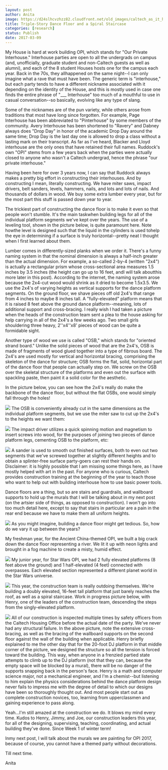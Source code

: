 ```yaml
---
layout: post
author: Anita
image: https://d24slhcvzhzz82.cloudfront.net/old_images/caltech_as_it_happens/6a0105349b8251970b01bb097d631d970d.jpg
title: Triple-Story Dance Floor and a Spiral Staircase
categories: [research]
status: Publish
date: 2017-03-09
---
```



My House is hard at work building OPI, which stands for "Our Private Interhouse." Interhouse parties are open to all the undergrads on campus (and, unofficially, graduate student and non-Caltech guests as well as alumni), and each of the 8 student Houses hosts one for the campus each year. Back in the 70s, they allhappened on the same night--I can only imagine what a rave that must have been. The generic term is "interhouse," but each party tends to have a different nickname associated with it depending on the identity of the House, and this is mostly used in case one finds the entire phrase of "___ Interhouse" too much of a mouthful to use in casual conversation--so basically, evolving like any type of slang.

Some of the nicknames are of the pun variety, while others arose from traditions that most have long since forgotten. For example, Page Interhouse has been abbreviated to "Pinterhouse" by some members of the community. Avery Interhouse has been shortened to "Ravery" and Dabney always does "Drop Day" in honor of the academic Drop Day around the same time; Drop Day is the last day one is allowed to drop a class without a lasting mark on their transcript. As far as I've heard, Blacker and Lloyd interhouse are the only ones that have retained their full names. Ruddock's own "OPI" stems from a few years back when the parties were actually closed to anyone who wasn't a Caltech undergrad, hence the phrase "our private interhouse."

Having been here for over 3 years now, I can say that Ruddock always makes a pretty big effort in constructing their interhouses. And by constructing I mean, literally constructing. We have miter saws, impact drivers, belt sanders, levels, hammers, nails, and lots and lots of nails. And thousands of dollars in wood. We buy some extra lumber every year, but for the most part this stuff is passed down year to year.

The trickiest part of constructing the dance floor is to make it even so that people won't stumble. It's the main taskwhen building legs for all of the individual platform segments we've kept over the years. The use of a leveling tool, shown in the picture below, is quite paramount here. Note howthe level is designed such that the liquid in the cylinders is used tohelp the eye in determining if a surface is truly horizontal--pretty neat I thought when I first learned about them.

Lumber comes in differently-sized planks when we order it. There's a funny naming system in that the nominal dimension is always a half-inch greater than the actual dimension. For example, a so-called 2-by-4 (written "2x4") is actually a rectangular prism whose cross-sectional area measures 1.5 inches by 3.5 inches (the height can go up to 16 feet, andI will talk aboutthis more later in this post). According to the internet, the naming system arose because the 2x4-cut wood would shrink as it dried to become 1.5x3.5. We use the 2x4's of varying heights as vertical supports for the dance platform segments. On the ground floor, we shave pieces off old 2x4's that range from 4 inches to maybe 8 inches tall. A "fully-elevated" platform means that it is raised 8 feet above the ground dance platform--meaning, lots of additional support and cross-bracing. I really wish I had taken a picture when the heads of the construction team sent a plea to the house asking for help carrying in all of the 2x4's a few weeks ago. Two small girls shouldering three heavy, 2''x4''x8' pieces of wood can be quite a formidable sight.

Another type of wood we use is called "OSB," which stands for "oriented strand board." Unlike the solid pieces of wood that are the 2x4's, OSB is made of fragments of wood glued together into a type of fibrous board. The 2x4's are used mostly for vertical and horizontal bracing, comprising the skeleton of the dance for structure; OSB forms the flat, solid, horizontal part of the dance floor that people can actually step on. We screw on the OSB over the skeletal structure of the platforms and even out the surface with spackling paste, then paint it a solid color for the aesthetic.

In the picture below, you can see how the 2x4's really do make the backbone of the dance floor, but without the flat OSBs, one would simply fall through the holes!

![](https://d24slhcvzhzz82.cloudfront.net/old_images/caltech_as_it_happens/6a0105349b8251970b01b8d2649ab1970c.jpg)
The OSB is conveniently already cut in the same dimensions as the individual platform segments, but we use the miter saw to cut up the 2x4's to the heights we want them:

![](https://d24slhcvzhzz82.cloudfront.net/old_images/caltech_as_it_happens/6a0105349b8251970b01b7c8da4d34970b.jpg)
The impact driver utilizes a quick spinning motion and magnetism to insert screws into wood, for the purposes of joining two pieces of dance platform legs, cementing OSB to the platform, etc:

![](https://d24slhcvzhzz82.cloudfront.net/old_images/caltech_as_it_happens/6a0105349b8251970b01b8d2649aca970c.jpg)
A sander is used to smooth out finished surfaces, both to even out two segments that we've screwed together at slightly different heights and to obtain a splinter-free surface party-goers can rest their hands on. Disclaimer: it is highly possible that I am missing some things here, as I have mostly helped with art in the past. For anyone who is curious, Caltech provides construction training at the beginning of the year to teach those who want to help out with building interhouse how to use basic power tools.

Dance floors are a thing, but so are stairs and guardrails, and wallboard supports to hold up the murals that I will be talking about in my next post (on the artsier side of things, as opposed to construction). I won't go into too much detail here, except to say that stairs in particular are a pain in the rear end because we have to make them all uniform heights.


![](https://d24slhcvzhzz82.cloudfront.net/old_images/caltech_as_it_happens/6a0105349b8251970b01bb097d6377970d.jpg)
As you might imagine, building a dance floor might get tedious. So, how do we vary it up between the years?

My freshman year, for the Ancient China-themed OPI, we built a big crack down the dance floor representing a river. We lit it up with neon lights and brought in a fog machine to create a misty, humid effect.


![](https://d24slhcvzhzz82.cloudfront.net/old_images/caltech_as_it_happens/6a0105349b8251970b01bb097d6381970d.jpg)
My junior year, for Star Wars OPI, we had 2 fully elevated platforms (8 feet above the ground) and 1 half-elevated (4 feet) connected with overpasses. Each elevated section represented a different planet world in the Star Wars universe.


![](https://d24slhcvzhzz82.cloudfront.net/old_images/caltech_as_it_happens/6a0105349b8251970b01b8d2649b31970c.jpg)
This year, the construction team is really outdoing themselves. We're building a doubly elevated, 16-feet tall platform that just barely reaches the roof, as well as a spiral staircase. Work in progress picture below, with Henry, one of the leaders of the construction team, descending the steps from the singly-elevated platform.


![](https://d24slhcvzhzz82.cloudfront.net/old_images/caltech_as_it_happens/6a0105349b8251970b01b8d2649b3d970c.jpg)
All of our construction is inspected multiple times by safety officers from the Caltech Housing Office before the actual date of the party. We've never had any structural failure. In the above picture, note the extensive cross-bracing, as well as the bracing of the wallboard supports on the second floor against the wall of the building when applicable. Henry briefly explained to me the other day that for the 20-foot DJ platform in that middle corner of the picture, we designed the structure so all the tension is forced toward the building. This way, when anyone in a frenzied partied state attempts to climb up to the DJ platform (not that they can, because the empty space will be blocked by a mural), there will be no danger of the supports snapping back in the person's face. Henry is a math and computer science major, not a mechanical engineer, and I'm a chemist--but listening to him explain the physics considerations behind the dance platform design never fails to impress me with the degree of detail to which our designs have been so thoroughly thought out. And most people start out as complete construction novices, too, learning from upperclassmen and gaining experience to pass along.

Yeah...I'm still amazed at the construction we do. It blows my mind every time. Kudos to Henry, Jimmy, and Joe, our construction leaders this year, for all of the designing, supervising, teaching, coordinating, and actual building they've done. Since Week 1 of winter term!

Inmy next post, I will talk about the murals we are painting for OPI 2017, because of course, you cannot have a themed party without decorations.

Till next time.

Anita

